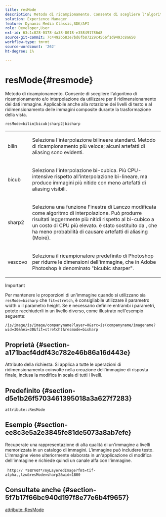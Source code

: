 ```yaml
---
title: resMode
description: Metodo di ricampionamento. Consente di scegliere l'algoritmo di ricampionamento e/o interpolazione da utilizzare per il ridimensionamento dei dati immagine. Applicabile anche alla rotazione dei livelli di testo e al ridimensionamento delle immagini composite durante la trasformazione della vista.
solution: Experience Manager
feature: Dynamic Media Classic,SDK/API
role: Developer,User
exl-id: 63c1c028-0378-4a38-8018-e358491786d8
source-git-commit: 7c4492b583e7bd6fb87229c4566f1d9493c8a650
workflow-type: tm+mt
source-wordcount: '262'
ht-degree: 1%

---
```


# resMode{#resmode}

Metodo di ricampionamento. Consente di scegliere l&#39;algoritmo di ricampionamento e/o interpolazione da utilizzare per il ridimensionamento dei dati immagine. Applicabile anche alla rotazione dei livelli di testo e al ridimensionamento delle immagini composite durante la trasformazione della vista.

`resMode=bilin|bicub|sharp2|bisharp`

<table id="table_FD658AC521E24EB9ADBB87F98549BC3B"> 
 <tbody> 
  <tr> 
   <td colname="col1"> <p> <span class="codeph"> bilin </span> </p> </td> 
   <td colname="col2"> <p>Seleziona l'interpolazione bilineare standard. Metodo di ricampionamento più veloce; alcuni artefatti di aliasing sono evidenti. </p> </td> 
  </tr> 
  <tr> 
   <td colname="col1"> <p> <span class="codeph"> bicub </span> </p> </td> 
   <td colname="col2"> <p>Seleziona l'interpolazione bi-cubica. Più CPU-intensive rispetto all'interpolazione bi-lineare, ma produce immagini più nitide con meno artefatti di aliasing visibili. </p> </td> 
  </tr> 
  <tr> 
   <td colname="col1"> <p> <span class="codeph"> sharp2 </span> </p> </td> 
   <td colname="col2"> <p>Seleziona una funzione Finestra di Lanczo modificata come algoritmo di interpolazione. Può produrre risultati leggermente più nitidi rispetto al bi-cubico a un costo di CPU più elevato. <span class="codeph"> </span> è stato sostituito da <span class="codeph"> </span>, che ha meno probabilità di causare artefatti di aliasing (Moiré). </p> </td> 
  </tr> 
  <tr> 
   <td colname="col1"> <p> <span class="codeph"> vescovo </span> </p> </td> 
   <td colname="col2"> <p>Seleziona il ricampionatore predefinito di Photoshop per ridurre le dimensioni dell'immagine, che in Adobe Photoshop è denominato "bicubic sharper". </p> </td> 
  </tr> 
 </tbody> 
</table>

>[!IMPORTANT]
>
>Per mantenere le proporzioni di un&#39;immagine quando si utilizzano sia `resMode=bisharp` che `fit=stretch`, è consigliabile utilizzare il parametro width o il parametro height. Se è necessario definire entrambi i parametri, potete racchiuderli in un livello diverso, come illustrato nell&#39;esempio seguente:
>
>`/is/image/is/image/companyname?layer=0&src=is(companyname/imagename?wid=30&hei=30&fit=stretch)&resmode=bisharp`

## Proprietà {#section-a171bacf4ddf43c782e46b86a16d443e}

Attributo della richiesta. Si applica a tutte le operazioni di ridimensionamento coinvolte nella creazione dell&#39;immagine di risposta finale, inclusa la modifica in scala di tutti i livelli.

## Predefinito {#section-d5e1b26f5703461395018a3a627f7283}

`attribute::ResMode`

## Esempio {#section-ee8c3e5a2e3845fe81de5073a8ab7efe}

Recuperate una rappresentazione di alta qualità di un&#39;immagine a livelli memorizzata in un catalogo di immagini. L&#39;immagine può includere testo. L&#39;immagine viene ulteriormente elaborata in un&#39;applicazione di modifica dell&#39;immagine e richiede quindi un canale alfa con l&#39;immagine.

` http:// *`server`*/myLayeredImage?fmt=tif-alpha,,lzw&resMode=sharp2&wid=1800`

## Consultate anche {#section-5f7b17f66bc940d197f8e77e6b4f9657}

[attribute::ResMode](../../../../../is-api/image-catalog/image-serving-api-ref/c-image-catalog-reference/c-attributes-reference/r-is-cat-resmode.md#reference-609095ef568743a086f28d87c54dafa2)
